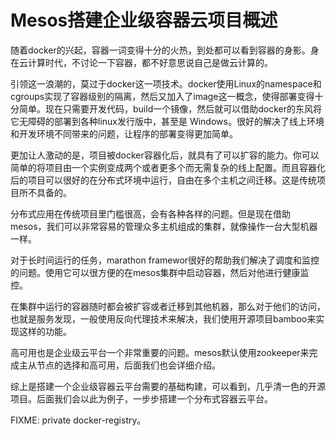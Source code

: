 # Mesos搭建企业级容器云项目概述

随着docker的兴起，容器一词变得十分的火热，到处都可以看到容器的身影。身在云计算时代，不讨论一下容器，都不好意思说自己是做云计算的。

引领这一浪潮的，莫过于docker这一项技术。docker使用Linux的namespace和cgroups实现了容器级别的隔离，然后又加入了image这一概念，使得部署变得十分简单。现在只需要开发代码，build一个镜像，然后就可以借助docker的东风将它无障碍的部署到各种linux发行版中，甚至是 Windows。很好的解决了线上环境和开发环境不同带来的问题，让程序的部署变得更加简单。

更加让人激动的是，项目被docker容器化后，就具有了可以扩容的能力。你可以简单的将项目由一个实例变成两个或者更多个而无需复杂的线上配置。而且容器化后的项目可以很好的在分布式环境中运行，自由在多个主机之间迁移。这是传统项目所不具备的。

分布式应用在传统项目里门槛很高，会有各种各样的问题。但是现在借助mesos，我们可以非常容易的管理众多主机组成的集群，就像操作一台大型机器一样。

对于长时间运行的任务，marathon framewor很好的帮助我们解决了调度和监控的问题。使用它可以很方便的在mesos集群中启动容器，然后对他进行健康监控。

在集群中运行的容器随时都会被扩容或者迁移到其他机器，那么对于他们的访问，也就是服务发现，一般使用反向代理技术来解决，我们使用开源项目bamboo来实现这样的功能。

高可用也是企业级云平台一个非常重要的问题。mesos默认使用zookeeper来完成主从节点的选择和高可用，后面我们也会详细介绍。

综上是搭建一个企业级容器云平台需要的基础构建，可以看到，几乎清一色的开源项目。后面我们会以此为例子，一步步搭建一个分布式容器云平台。

FIXME: private docker-registry。
